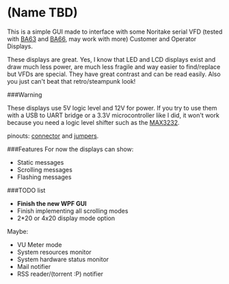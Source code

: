 # (Name TBD)

This is a simple GUI made to interface with some Noritake serial VFD (tested with [BA63] and [BA66], may work with more)  Customer and Operator Displays.

These displays are great.
Yes, I know that LED and LCD displays exist and draw much less power, are much less fragile and way easier to find/replace but VFDs are special. They have great contrast and can be read easily.
Also you just can't beat that retro/steampunk look!

###Warning

These displays use 5V logic level and 12V for power.
If you try to use them with a USB to UART bridge or a 3.3V microcontroller like I did, it won't work because you need a logic level shifter such as the [MAX3232].

pinouts: [connector] and [jumpers].

###Features
For now the displays can show:

* Static messages
* Scrolling messages 
* Flashing messages

###TODO list

* **Finish the new WPF GUI**
* Finish implementing all scrolling modes
* 2*20 or 4x20 display mode option

Maybe:
* VU Meter mode
* System resources monitor
* System hardware status monitor
* Mail notifier
* RSS reader/(torrent :P) notifier


[BA63]:http://www.wincor-nixdorf.com/internet/site_EN/EN/Products/Hardware/Retail/Peripherals/CustomOperDisplays/BA63/ba63_node.html
[BA66]:http://www.wincor-nixdorf.com/internet/site_EN/EN/Products/Hardware/Retail/Peripherals/CustomOperDisplays/BA66/ba66_node.html
[MAX3232]:http://pdfserv.maximintegrated.com/en/ds/MAX3222-MAX3241.pdf
[connector]:https://i.imgur.com/nl01DJ9.jpg
[jumpers]:https://i.imgur.com/zyeyIpC.jpg

